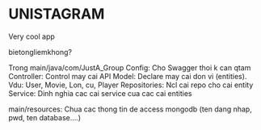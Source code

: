 # UNISTAGRAM
Very cool app

bietongliemkhong?

Trong main/java/com/JustA_Group
Config: Cho Swagger thoi k can qtam
Controller: Control may cai API
Model: Declare may cai don vi (entities). Vdu: User, Movie, Lon, cu, Player
Repositories: Ncl cai repo cho cai entity
Service: Dinh nghia cac cai service cua cac cai entities

main/resources:
Chua cac thong tin de access mongodb (ten dang nhap, pwd, ten database....)

